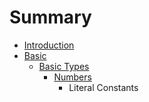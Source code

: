 # Summary

* [Introduction](README.md)
* [Basic](chapter1.md)
   * [Basic Types](basic_types.md)
       * [Numbers](numbers.md)
           * Literal Constants

